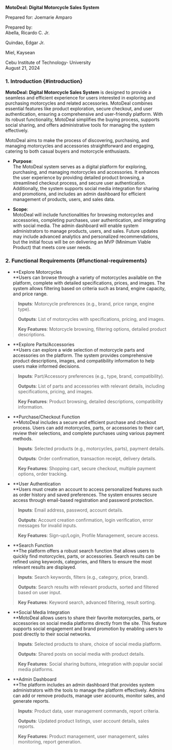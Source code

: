 **MotoDeal: Digital Motorcycle Sales System**

Prepared for: Joemarie Amparo

Prepared by:  
Abella, Ricardo C. Jr.

Quindao, Edgar Jr.

Miel, Kaysean

Cebu Institute of Technology- University  
August 21, 2024

### **1. Introduction** {#introduction}

**MotoDeal: Digital Motorcycle Sales System** is designed to provide a
seamless and efficient experience for users interested in exploring and
purchasing motorcycles and related accessories. MotoDeal combines
essential features like product exploration, secure checkout, and user
authentication, ensuring a comprehensive and user-friendly platform.
With its robust functionality, MotoDeal simplifies the buying process,
supports social sharing, and offers administrative tools for managing
the system effectively.

MotoDeal aims to make the process of discovering, purchasing, and
managing motorcycles and accessories straightforward and engaging,
catering to both casual buyers and motorcycle enthusiasts.

- **Purpose**:  
  The MotoDeal system serves as a digital platform for exploring,
  purchasing, and managing motorcycles and accessories. It enhances the
  user experience by providing detailed product browsing, a streamlined
  checkout process, and secure user authentication. Additionally, the
  system supports social media integration for sharing and promotions,
  and includes an admin dashboard for efficient management of products,
  users, and sales data.

- **Scope**:  
  MotoDeal will include functionalities for browsing motorcycles and
  accessories, completing purchases, user authentication, and
  integrating with social media. The admin dashboard will enable system
  administrators to manage products, users, and sales. Future updates
  may include advanced analytics and personalized recommendations, but
  the initial focus will be on delivering an MVP (Minimum Viable
  Product) that meets core user needs.

### **2. Functional Requirements** {#functional-requirements}

- **Explore Motorcycles  
  **Users can browse through a variety of motorcycles available on the
  platform, complete with detailed specifications, prices, and images.
  The system allows filtering based on criteria such as brand, engine
  capacity, and price range.

> **Inputs**: Motorcycle preferences (e.g., brand, price range, engine
> type).
>
> **Outputs**: List of motorcycles with specifications, pricing, and
> images.
>
> **Key Features**: Motorcycle browsing, filtering options, detailed
> product descriptions.

- **Explore Parts/Accessories  
  **Users can explore a wide selection of motorcycle parts and
  accessories on the platform. The system provides comprehensive product
  descriptions, images, and compatibility information to help users make
  informed decisions.

> **Inputs**: Part/Accessory preferences (e.g., type, brand,
> compatibility).
>
> **Outputs**: List of parts and accessories with relevant details,
> including specifications, pricing, and images.
>
> **Key Features**: Product browsing, detailed descriptions,
> compatibility information.

- **Purchase/Checkout Function  
  **MotoDeal includes a secure and efficient purchase and checkout
  process. Users can add motorcycles, parts, or accessories to their
  cart, review their selections, and complete purchases using various
  payment methods.

> **Inputs**: Selected products (e.g., motorcycles, parts), payment
> details.
>
> **Outputs**: Order confirmation, transaction receipt, delivery
> details.
>
> **Key Features**: Shopping cart, secure checkout, multiple payment
> options, order tracking.

- **User Authentication  
  **Users must create an account to access personalized features such as
  order history and saved preferences. The system ensures secure access
  through email-based registration and password protection.

> **Inputs**: Email address, password, account details.
>
> **Outputs**: Account creation confirmation, login verification, error
> messages for invalid inputs.
>
> **Key Features**: Sign-up/Login, Profile Management, secure access.

- **Search Function  
  **The platform offers a robust search function that allows users to
  quickly find motorcycles, parts, or accessories. Search results can be
  refined using keywords, categories, and filters to ensure the most
  relevant results are displayed.

> **Inputs**: Search keywords, filters (e.g., category, price, brand).
>
> **Outputs**: Search results with relevant products, sorted and
> filtered based on user input.
>
> **Key Features**: Keyword search, advanced filtering, result sorting.

- **Social Media Integration  
  **MotoDeal allows users to share their favorite motorcycles, parts, or
  accessories on social media platforms directly from the site. This
  feature supports social engagement and brand promotion by enabling
  users to post directly to their social networks.

> **Inputs**: Selected products to share, choice of social media
> platform.
>
> **Outputs**: Shared posts on social media with product details.
>
> **Key Features**: Social sharing buttons, integration with popular
> social media platforms.

- **Admin Dashboard  
  **The platform includes an admin dashboard that provides system
  administrators with the tools to manage the platform effectively.
  Admins can add or remove products, manage user accounts, monitor
  sales, and generate reports.

> **Inputs**: Product data, user management commands, report criteria.
>
> **Outputs**: Updated product listings, user account details, sales
> reports.
>
> **Key Features**: Product management, user management, sales
> monitoring, report generation.
